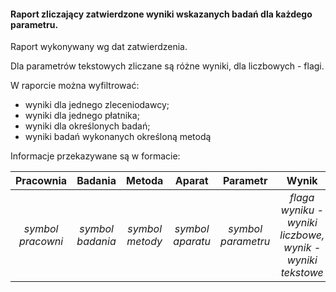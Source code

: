 #### Raport zliczający zatwierdzone wyniki wskazanych badań dla każdego parametru.


Raport wykonywany wg dat zatwierdzenia. 

Dla parametrów tekstowych zliczane są różne wyniki, dla liczbowych - flagi.

W raporcie można wyfiltrować:
* wyniki dla jednego zleceniodawcy;
* wyniki dla jednego płatnika;
* wyniki dla określonych badań;
* wyniki badań wykonanych określoną metodą

Informacje przekazywane są w formacie:

|     Pracownia     |     Badania      |     Metoda      |      Aparat      |      Parametr      |                             Wynik                             |     Zatwierdzone     |            Ilość             |
|:-----------------:|:----------------:|:---------------:|:----------------:|:------------------:|:-------------------------------------------------------------:|:--------------------:|:----------------------------:|
| *symbol pracowni* | *symbol badania* | *symbol metody* | *symbol aparatu* | *symbol parametru* | *flaga wyniku - wyniki liczbowe,<br/>wynik - wyniki tekstowe* | *data zatwierdzenia* | *ilość wyników z daną flagą* |

